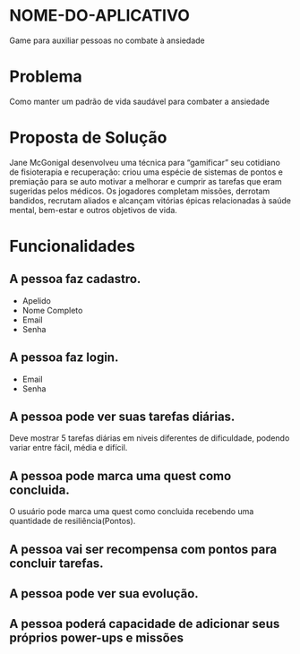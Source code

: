 # NOME-DO-APLICATIVO
Game para auxiliar pessoas no combate à ansiedade

# Problema

Como manter um padrão de vida saudável para combater a ansiedade 

# Proposta de Solução
Jane McGonigal desenvolveu uma técnica para “gamificar” seu cotidiano de fisioterapia e recuperação: criou uma espécie de sistemas de pontos e premiação para se auto motivar a melhorar e cumprir as tarefas que eram sugeridas pelos médicos. Os jogadores completam missões, derrotam bandidos, recrutam aliados e alcançam vitórias épicas relacionadas à saúde mental, bem-estar e outros objetivos de vida.


# Funcionalidades 

## A pessoa faz cadastro.

- Apelido
- Nome Completo
- Email
- Senha

## A pessoa faz login.

- Email
- Senha

## A pessoa pode ver suas tarefas diárias.

Deve mostrar 5 tarefas diárias em niveis diferentes de dificuldade, podendo variar entre fácil, média e difícil.

## A pessoa pode marca uma quest como concluida.

O usuário pode marca uma quest como concluida recebendo uma quantidade de resiliência(Pontos).

## A pessoa vai ser recompensa com pontos para concluir tarefas.

## A pessoa pode ver sua evolução.

## A pessoa poderá capacidade de adicionar seus próprios power-ups e missões

